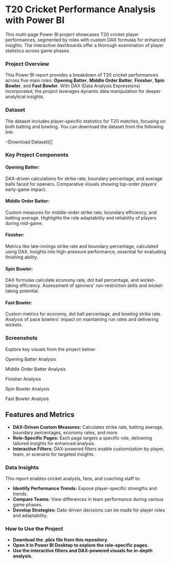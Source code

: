 # **T20 Cricket Performance Analysis with Power BI**
This multi-page Power BI project showcases T20 cricket player performances, segmented by roles with custom DAX formulas for enhanced insights. The interactive dashboards offer a thorough examination of player statistics across game phases.

### **Project Overview**
This Power BI report provides a breakdown of T20 cricket performances across five main roles: **Opening Batter**, **Middle Order Batter**, **Finisher**, **Spin Bowler**, and **Fast Bowler**. With DAX (Data Analysis Expressions) incorporated, the project leverages dynamic data manipulation for deeper analytical insights.

### **Dataset**
The dataset includes player-specific statistics for T20 matches, focusing on both batting and bowling. You can download the dataset from the following link:

-(Download Dataset)[]

### **Key Project Components**
  #### **Opening Batter:**

  DAX-driven calculations for strike rate, boundary percentage, and average balls faced for openers.
  Comparative visuals showing top-order players’ early-game impact.
    
  #### **Middle Order Batter:**

  Custom measures for middle-order strike rate, boundary efficiency, and batting average.
  Highlights the role adaptability and reliability of players during mid-game.
    
  #### **Finisher:**

  Metrics like late-innings strike rate and boundary percentage, calculated using DAX.
  Insights into high-pressure performance, essential for evaluating finishing ability.
    
  #### **Spin Bowler:**

  DAX formulas calculate economy rate, dot ball percentage, and wicket-taking efficiency.
  Assessment of spinners' run-restriction skills and wicket-taking potential.

  #### **Fast Bowler:**

  Custom metrics for economy, dot ball percentage, and bowling strike rate.
  Analysis of pace bowlers’ impact on maintaining run rates and delivering wickets.

### **Screenshots**
Explore key visuals from the project below:

Opening Batter Analysis

Middle Order Batter Analysis

Finisher Analysis

Spin Bowler Analysis

Fast Bowler Analysis

## **Features and Metrics**

- **DAX-Driven Custom Measures:** Calculates strike rate, batting average, boundary percentages, economy rates, and more.
- **Role-Specific Pages:** Each page targets a specific role, delivering tailored insights for enhanced analysis.
- **Interactive Filters:** DAX-powered filters enable customization by player, team, or scenario for targeted insights.

### **Data Insights**
This report enables cricket analysts, fans, and coaching staff to:

- **Identify Performance Trends:** Expose player-specific strengths and trends.
- **Compare Teams:** View differences in team performance during various game phases.
- **Develop Strategies:** Data-driven decisions can be made for player roles and adaptability.

### **How to Use the Project**
- **Download the .pbix file from this repository.**
- **Open it in Power BI Desktop to explore the role-specific pages.**
- **Use the interactive filters and DAX-powered visuals for in-depth analysis.**
